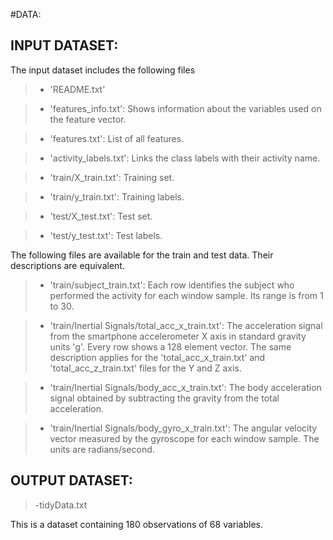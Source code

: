 #DATA:

INPUT DATASET:
-------------------------------------------------------------

The input dataset includes the following files

>- 'README.txt'

>- 'features_info.txt': Shows information about the variables used on the feature vector.

>- 'features.txt': List of all features.

>- 'activity_labels.txt': Links the class labels with their activity name.

>- 'train/X_train.txt': Training set.

>- 'train/y_train.txt': Training labels.

>- 'test/X_test.txt': Test set.

>- 'test/y_test.txt': Test labels.

The following files are available for the train and test data. Their descriptions are equivalent. 

>- 'train/subject_train.txt': Each row identifies the subject who performed the activity for each window sample. Its range is from 1 to 30. 

>- 'train/Inertial Signals/total_acc_x_train.txt': The acceleration signal from the smartphone accelerometer X axis in standard gravity units 'g'. Every row shows a 128 element vector. The same description applies for the 'total_acc_x_train.txt' and 'total_acc_z_train.txt' files for the Y and Z axis. 

>- 'train/Inertial Signals/body_acc_x_train.txt': The body acceleration signal obtained by subtracting the gravity from the total acceleration. 

>- 'train/Inertial Signals/body_gyro_x_train.txt': The angular velocity vector measured by the gyroscope for each window sample. The units are radians/second. 

OUTPUT DATASET:
-------------------------------------------------------------

>-tidyData.txt

This is a dataset containing 180 observations of 68 variables.






